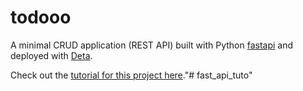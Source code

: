 # todooo
A minimal CRUD application (REST API) built with Python [fastapi](https://fastapi.tiangolo.com/) and deployed with [Deta](https://www.deta.sh/).  

Check out the [tutorial for this project here](https://www.gormanalysis.com/blog/building-a-simple-crud-application-with-fastapi/)."# fast_api_tuto" 
